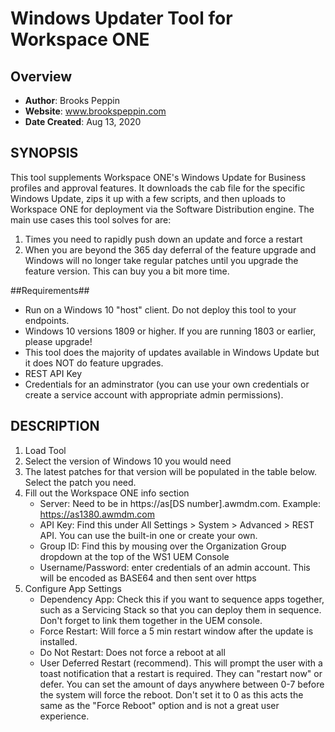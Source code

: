 # Windows Updater Tool for Workspace ONE

## Overview
- **Author**: Brooks Peppin
- **Website**: www.brookspeppin.com
- **Date Created**: Aug 13, 2020

## SYNOPSIS
This tool supplements Workspace ONE's Windows Update for Business profiles and approval features.  It downloads the cab file for the specific Windows Update, zips it up with a few scripts, and then uploads to Workspace ONE for deployment via the Software Distribution engine.  The main use cases this tool solves for are:
1. Times you need to rapidly push down an update and force a restart
2. When you are beyond the 365 day deferral of the feature upgrade and Windows will no longer take regular patches until you upgrade the feature version. This can buy you a bit more time. 


##Requirements##
- Run on a Windows 10 "host" client. Do not deploy this tool to your endpoints. 
- Windows 10 versions 1809 or higher. If you are running 1803 or earlier, please upgrade!
- This tool does the majority of updates available in Windows Update but it does NOT do feature upgrades. 
- REST API Key
- Credentials for an adminstrator (you can use your own credentials or create a service account with appropriate admin permissions). 

## DESCRIPTION
1. Load Tool
2. Select the version of Windows 10 you would need
3. The latest patches for that version will be populated in the table below. Select the patch you need.
4. Fill out the Workspace ONE info section
	- Server: Need to be in https://as[DS number].awmdm.com. Example: https://as1380.awmdm.com
	- API Key: Find this under All Settings > System > Advanced > REST API. You can use the built-in one or create your own.
	- Group ID: Find this by mousing over the Organization Group dropdown at the top of the WS1 UEM Console
	- Username/Password: enter credentials of an admin account. This will be encoded as BASE64 and then sent over https 
5. Configure App Settings
	- Dependency App: Check this if you want to sequence apps together, such as a Servicing Stack so that you can deploy them in sequence. Don't forget to link them together in the UEM console.
	- Force Restart: Will force a 5 min restart window after the update is installed.
	- Do Not Restart: Does not force a reboot at all
	- User Deferred Restart (recommend). This will prompt the user with a toast notification that a restart is required. They can "restart now" or defer. You can set the amount of days anywhere between 0-7 before the system will force the reboot. Don't set it to 0 as this acts the same as the "Force Reboot" option and is not a great user experience. 
		


